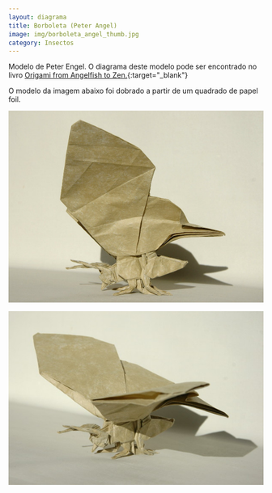 ```yaml
---
layout: diagrama
title: Borboleta (Peter Angel)
image: img/borboleta_angel_thumb.jpg
category: Insectos
---
```


Modelo de Peter Engel. O diagrama deste modelo pode ser encontrado no livro [Origami from Angelfish to Zen.](https://www.amazon.co.uk/Origami-Angelfish-Zen-Dover-Papercraft/dp/0486281388/ref=as_li_ss_tl?ie=UTF8&linkCode=ll1&tag=dobrarpapel-21&linkId=6adf766154ac24b64451a38fdf812417){:target="_blank"}

O modelo da imagem abaixo foi dobrado a partir de um quadrado de papel foil.

![Borboleta Peter Angel](../img/borboleta_angel.jpg)

![Borboleta Peter Angel](../img/borboleta_angel2.jpg)